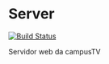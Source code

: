 Server
======

[![Build Status](https://travis-ci.org/CampusPI/Server.svg?branch=master)](https://travis-ci.org/CampusPI/Server)

Servidor web da campusTV
